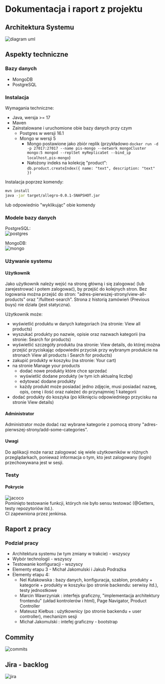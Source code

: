 # Dokumentacja i raport z projektu
## Architektura Systemu
![diagram uml](images/architektura.png)
## Aspekty techniczne
### Bazy danych
- MongoDB
- PostgreSQL

### Instalacja
Wymagania techniczne:
- Java, wersja >= 17
- Maven
- Zainstalowane i uruchomione obie bazy danych przy czym
  - Postgres w wersji 16.1
  - Mongo w wersji 5
    - Mongo postawione jako zbiór replik (przykładowo `docker run -d -p 27017:27017 --name pis-mongo --network mongoCluster mongo:5 mongod --replSet myReplicaSet --bind_ip localhost,pis-mongo`)
    - Nałożony indeks na kolekcję "product": `db.product.createIndex({ name: "text", description: "text" })`

Instalacja poprzez komendy:
``` bash
mvn install
java -jar target/allegro-0.0.1-SNAPSHOT.jar
```
lub odpowiednio "wyklikując" obie komendy   

### Modele bazy danych
PostgreSQL:   
![postgres](images/postgres.png)   

MongoDB:   
![mongo](images/mongo.png)   

### Używanie systemu
#### Użytkownik
Jako użytkownik należy wejść na stronę główną i się zalogować (lub zarejestrować i potem zalogować), by przejść do kolejnych stron. Bez logowania można przejść do stron: "adres-pierwszej-strony/view-all-products" oraz "<adres-pierwszej-strony>/fulltext-search". Strona z historią zamówień (Previous buys) nie działa (jest statyczna).   
  
Użytkownik może:
- wyświetlić produktu w danych kategoriach (na stronie: View all products)
- wyszukać produkty po nazwie, opisie oraz nazwach kategorii (na stronie: Search for products)
- wyświetlić szczegóły produktu (na stronie: View details, do której można przejść przyciskając odpowiedni przycisk przy wybranym produkcie na stronach View all products i Search for products)
- zakupić produkty w koszyku (na stronie: Your cart)
- na stronie Manage your products
  - dodać nowe produkty które chce sprzedać
  - wyświetlić dodane produkty (w tym ich aktualną liczbę)
  - edytować dodane produkty
  - każdy produkt może posiadać jedno zdjęcie, musi posiadać nazwę, opis, cenę i ilość oraz należeć do przynajmniej 1 kategorii
- dodać produkty do koszyka (po kliknięciu odpowiedniego przycisku na stronie View details)

#### Administrator 
Administrator może dodać raz wybrane kategorie z pomocą strony "adres-pierwszej-strony/add-some-categories".    

#### Uwagi
Do aplikacji może naraz zalogować się wiele użytkowników w różnych przeglądarkach, ponieważ informacja o tym, kto jest zalogowany (login) przechowywana jest w sesji.   

### Testy
#### Pokrycie
![jacoco](images/jacoco.png)    
Pominięto testowanie funkcji, których nie było sensu testować (@Getters, testy repozytoriów itd.).  
CI zapewniona przez jenkinsa.   

## Raport z pracy
### Podział pracy
- Architektura systemu (w tym zmiany w trakcie) - wszyscy
- Wybór technologii - wszyscy
- Testowanie konfiguracji - wszyscy
- Elementy etapu 3 - Michał Jakomulski i Jakub Podrażka
- Elementy etapu 4:
  - Nel Kułakowska : bazy danych, konfiguracja, szablon, produkty + kategorie + produkty w koszyku (po stronie backendu: serwisy itd.), testy jednostkowe
  - Marcin Wawrzyniak : interfejs graficzny, "implementacja architektury frontendu" (układ kontrolerów i html), Page Navigator, Product Controller
  - Mateusz Kiełbus : użytkownicy (po stronie backendu + user controller), mechanizm sesji
  - Michał Jakomulski : intefej graficzny - bootstrap

## Commity
![commits](images/commits_overview.png)     

## Jira - backlog
![jira](images/jira.png)   

